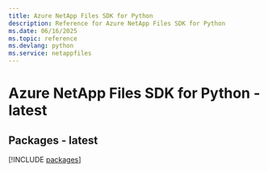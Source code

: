 ```yaml
---
title: Azure NetApp Files SDK for Python
description: Reference for Azure NetApp Files SDK for Python
ms.date: 06/16/2025
ms.topic: reference
ms.devlang: python
ms.service: netappfiles
---
```

# Azure NetApp Files SDK for Python - latest
## Packages - latest
[!INCLUDE [packages](netapp-files-index.md)]